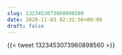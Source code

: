 ```yaml
---
slug: 1323453073960898560
date: 2020-11-03 02:32:56+00:00
draft: false
---
```


{{< tweet 1323453073960898560 >}}
